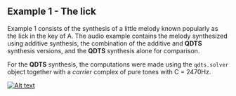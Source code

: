 ## Example 1 - The lick

Example 1 consists of the synthesis of a little melody known
popularly as the lick in the key of A. The audio example contains 
the melody synthesized using additive synthesis, the combination of the additive and **QDTS**
synthesis versions, and the **QDTS** synthesis alone for comparison.

For the **QDTS** synthesis, the computations were made using the `qdts.solver` object together with a _carrier_ 
complex of pure tones with C = 2470Hz.

[![Alt text](https://i3.ytimg.com/vi/VPj5j7mQo48/maxresdefault.jpg)](https://www.youtube.com/watch?v=VPj5j7mQo48?si=QyhIpqS2tLN13H8x)
